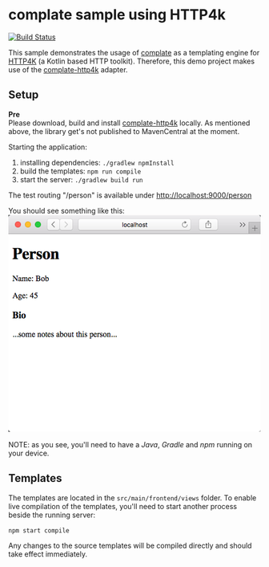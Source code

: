 # complate sample using HTTP4k

[![Build Status](https://travis-ci.org/complate/complate-sample-http4k.svg?branch=master)](https://travis-ci.org/complate/complate-sample-http4k)
    
This sample demonstrates the usage of [complate](https://github.com/complate) as a templating engine for 
[HTTP4K](https://http4k.org) (a Kotlin based HTTP toolkit). Therefore, this demo project makes use of the 
[complate-http4k](https://github.com/complate/complate-http4k) adapter.


## Setup

**Pre**  
Please download, build and install [complate-http4k](https://github.com/complate/complate-http4k) locally. As mentioned
above, the library get's not published to MavenCentral at the moment. 
  
  
Starting the application:
  
1. installing dependencies: `./gradlew npmInstall`
2. build the templates: `npm run compile`
3. start the server: `./gradlew build run`
  
The test routing "/person" is available under [http://localhost:9000/person](http://localhost:9000/person)

You should see something like this:   
![person view](doc/view_person.png)
  
  
NOTE: as you see, you'll need to have a _Java_, _Gradle_ and _npm_ running on your device. 


## Templates

The templates are located in the `src/main/frontend/views` folder. To enable live compilation of the templates,
you'll need to start another process beside the running server:

    npm start compile

Any changes to the source templates will be compiled directly and should take effect immediately.
